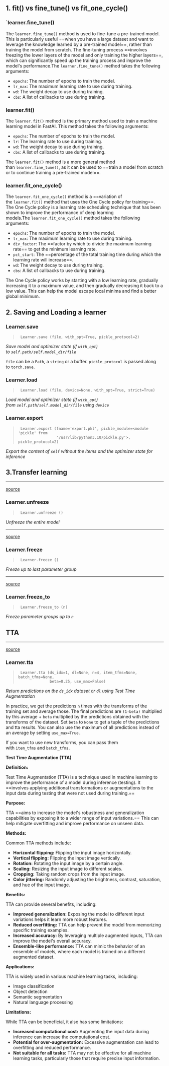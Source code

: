 
## 1. fit() vs fine_tune() vs fit_one_cycle()
### `learner.fine_tune()

The `learner.fine_tune()` method is used to fine-tune a pre-trained model. This is particularly useful ==when you have a large dataset and want to leverage the knowledge learned by a pre-trained model==, rather than training the model from scratch. The fine-tuning process ==involves freezing the lower layers of the model and only training the higher layers==, which can significantly speed up the training process and improve the model's performance.The `learner.fine_tune()` method takes the following arguments:

- `epochs`: The number of epochs to train the model.
- `lr_max`: The maximum learning rate to use during training.
- `wd`: The weight decay to use during training.
- `cbs`: A list of callbacks to use during training.

### learner.fit()

The `learner.fit()` method is the primary method used to train a machine learning model in FastAI. This method takes the following arguments:

- `epochs`: The number of epochs to train the model.
- `lr`: The learning rate to use during training.
- `wd`: The weight decay to use during training.
- `cbs`: A list of callbacks to use during training.

The `learner.fit()` method is a more general method than `learner.fine_tune()`, as it can be used to ==train a model from scratch or to continue training a pre-trained model==.

### learner.fit_one_cycle()

The `learner.fit_one_cycle()` method is a ==variation of the `learner.fit()` method that uses the One Cycle policy for training==. The One Cycle policy is a learning rate scheduling technique that has been shown to improve the performance of deep learning models.The `learner.fit_one_cycle()` method takes the following arguments:

- `epochs`: The number of epochs to train the model.
- `lr_max`: The maximum learning rate to use during training.
- `div_factor`: The ==factor by which to divide the maximum learning rate== to get the minimum learning rate.
- `pct_start`: The ==percentage of the total training time during which the learning rate will increase==.
- `wd`: The weight decay to use during training.
- `cbs`: A list of callbacks to use during training.


The One Cycle policy works by starting with a low learning rate, gradually increasing it to a maximum value, and then gradually decreasing it back to a low value. This can help the model escape local minima and find a better global minimum.

## 2. Saving and Loading a learner

### Learner.save[](https://docs.fast.ai/learner.html#learner.save)

> ```
>  Learner.save (file, with_opt=True, pickle_protocol=2)
> ```

_Save model and optimizer state (if `with_opt`) to `self.path/self.model_dir/file`_

`file` can be a `Path`, a `string` or a buffer. `pickle_protocol` is passed along to `torch.save`.


### Learner.load[](https://docs.fast.ai/learner.html#learner.load)

> ```
>  Learner.load (file, device=None, with_opt=True, strict=True)
> ```

_Load model and optimizer state (if `with_opt`) from `self.path/self.model_dir/file` using `device`_

### Learner.export[](https://docs.fast.ai/learner.html#learner.export)

> ```
>  Learner.export (fname='export.pkl', pickle_module=<module 'pickle' from
>                  '/usr/lib/python3.10/pickle.py'>, pickle_protocol=2)
> ```

_Export the content of `self` without the items and the optimizer state for inference_

## 3.Transfer learning[](https://docs.fast.ai/learner.html#transfer-learning)

---

[source](https://github.com/fastai/fastai/blob/master/fastai/learner.py#L656)

### Learner.unfreeze[](https://docs.fast.ai/learner.html#learner.unfreeze)

> ```
>  Learner.unfreeze ()
> ```

_Unfreeze the entire model_

---

[source](https://github.com/fastai/fastai/blob/master/fastai/learner.py#L653)

### Learner.freeze[](https://docs.fast.ai/learner.html#learner.freeze)

> ```
>  Learner.freeze ()
> ```

_Freeze up to last parameter group_

---

[source](https://github.com/fastai/fastai/blob/master/fastai/learner.py#L647)

### Learner.freeze_to[](https://docs.fast.ai/learner.html#learner.freeze_to)

> ```
>  Learner.freeze_to (n)
> ```

_Freeze parameter groups up to `n`_

## TTA[](https://docs.fast.ai/learner.html#tta)

---

[source](https://github.com/fastai/fastai/blob/master/fastai/learner.py#L665)

### Learner.tta[](https://docs.fast.ai/learner.html#learner.tta)

> ```
>  Learner.tta (ds_idx=1, dl=None, n=4, item_tfms=None, batch_tfms=None,
>               beta=0.25, use_max=False)
> ```

_Return predictions on the `ds_idx` dataset or `dl` using Test Time Augmentation_

In practice, we get the predictions `n` times with the transforms of the training set and average those. The final predictions are `(1-beta)` multiplied by this average + `beta` multiplied by the predictions obtained with the transforms of the dataset. Set `beta` to `None` to get a tuple of the predictions and tta results. You can also use the maximum of all predictions instead of an average by setting `use_max=True`.

If you want to use new transforms, you can pass them with `item_tfms` and `batch_tfms`.

**Test Time Augmentation (TTA)**

**Definition:**

Test Time Augmentation (TTA) is a technique used in machine learning to improve the performance of a model during inference (testing). It ==involves applying additional transformations or augmentations to the input data during testing that were not used during training.==

**Purpose:**

TTA ==aims to increase the model's robustness and generalization capabilities by exposing it to a wider range of input variations.== This can help mitigate overfitting and improve performance on unseen data.

**Methods:**

Common TTA methods include:

* **Horizontal flipping:** Flipping the input image horizontally.
* **Vertical flipping:** Flipping the input image vertically.
* **Rotation:** Rotating the input image by a certain angle.
* **Scaling:** Resizing the input image to different scales.
* **Cropping:** Taking random crops from the input image.
* **Color jittering:** Randomly adjusting the brightness, contrast, saturation, and hue of the input image.

**Benefits:**

TTA can provide several benefits, including:

* **Improved generalization:** Exposing the model to different input variations helps it learn more robust features.
* **Reduced overfitting:** TTA can help prevent the model from memorizing specific training examples.
* **Increased accuracy:** By leveraging multiple augmented inputs, TTA can improve the model's overall accuracy.
* **Ensemble-like performance:** TTA can mimic the behavior of an ensemble of models, where each model is trained on a different augmented dataset.

**Applications:**

TTA is widely used in various machine learning tasks, including:

* Image classification
* Object detection
* Semantic segmentation
* Natural language processing

**Limitations:**

While TTA can be beneficial, it also has some limitations:

* **Increased computational cost:** Augmenting the input data during inference can increase the computational cost.
* **Potential for over-augmentation:** Excessive augmentation can lead to overfitting and reduced performance.
* **Not suitable for all tasks:** TTA may not be effective for all machine learning tasks, particularly those that require precise input information.